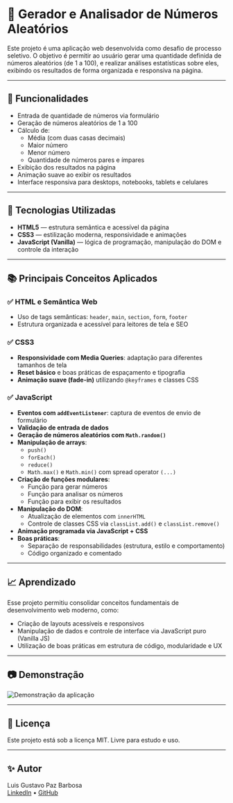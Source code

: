 # 🎲 Gerador e Analisador de Números Aleatórios

Este projeto é uma aplicação web desenvolvida como desafio de processo seletivo. O objetivo é permitir ao usuário gerar uma quantidade definida de números aleatórios (de 1 a 100), e realizar análises estatísticas sobre eles, exibindo os resultados de forma organizada e responsiva na página.

---

## 📌 Funcionalidades

- Entrada de quantidade de números via formulário
- Geração de números aleatórios de 1 a 100
- Cálculo de:
  - Média (com duas casas decimais)
  - Maior número
  - Menor número
  - Quantidade de números pares e ímpares
- Exibição dos resultados na página
- Animação suave ao exibir os resultados
- Interface responsiva para desktops, notebooks, tablets e celulares

---

## 🚀 Tecnologias Utilizadas

- **HTML5** — estrutura semântica e acessível da página
- **CSS3** — estilização moderna, responsividade e animações
- **JavaScript (Vanilla)** — lógica de programação, manipulação do DOM e controle da interação

---

## 📚 Principais Conceitos Aplicados

### ✅ HTML e Semântica Web
- Uso de tags semânticas: `header`, `main`, `section`, `form`, `footer`
- Estrutura organizada e acessível para leitores de tela e SEO

### ✅ CSS3
- **Responsividade com Media Queries**: adaptação para diferentes tamanhos de tela
- **Reset básico** e boas práticas de espaçamento e tipografia
- **Animação suave (fade-in)** utilizando `@keyframes` e classes CSS

### ✅ JavaScript
- **Eventos com `addEventListener`**: captura de eventos de envio de formulário
- **Validação de entrada de dados**
- **Geração de números aleatórios com `Math.random()`**
- **Manipulação de arrays**:
  - `push()`
  - `forEach()`
  - `reduce()`
  - `Math.max()` e `Math.min()` com spread operator `(...)`
- **Criação de funções modulares**:
  - Função para gerar números
  - Função para analisar os números
  - Função para exibir os resultados
- **Manipulação do DOM**:
  - Atualização de elementos com `innerHTML`
  - Controle de classes CSS via `classList.add()` e `classList.remove()`
- **Animação programada via JavaScript + CSS**
- **Boas práticas**:
  - Separação de responsabilidades (estrutura, estilo e comportamento)
  - Código organizado e comentado

---

## 📈 Aprendizado

Esse projeto permitiu consolidar conceitos fundamentais de desenvolvimento web moderno, como:
- Criação de layouts acessíveis e responsivos
- Manipulação de dados e controle de interface via JavaScript puro (Vanilla JS)
- Utilização de boas práticas em estrutura de código, modularidade e UX

---

## 📷 Demonstração

![Demonstração da aplicação](caminho-para-screenshot-ou-gif)

---

## 📄 Licença

Este projeto está sob a licença MIT. Livre para estudo e uso.

---

## ✨ Autor

Luis Gustavo Paz Barbosa  
[LinkedIn](https://www.linkedin.com/in/lggustavodev/) • [GitHub](https://github.com/lgGustavodev)
